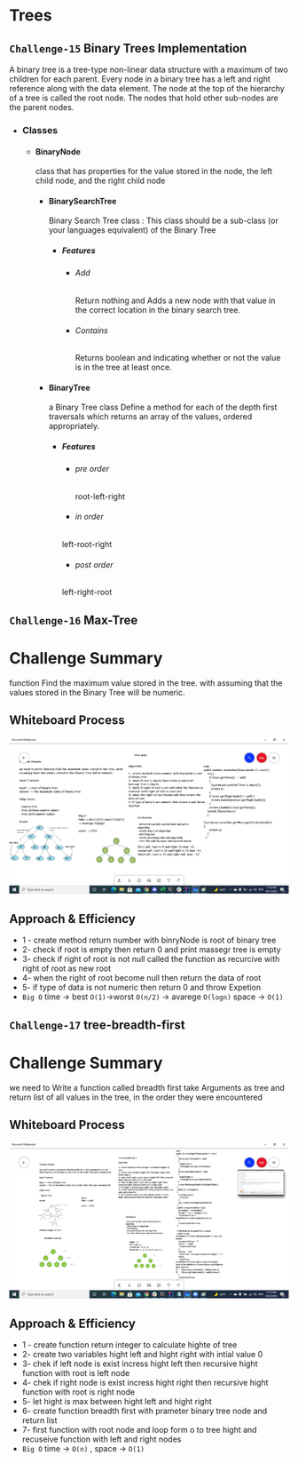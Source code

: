 # Trees
## `Challenge-15` Binary Trees Implementation
A binary tree is a tree-type non-linear data structure with a maximum of two children for each parent. Every node in a binary tree has a left and right reference along with the data element. The node at the top of the hierarchy of a tree is called the root node. The nodes that hold other sub-nodes are the parent nodes.
* ### Classes
  - #### BinaryNode
    class that has properties for the value stored in the node, the left child node, and the right child node
    - #### BinarySearchTree
      Binary Search Tree class : This class should be a sub-class (or your languages equivalent) of the Binary Tree
      - ##### Features
        - ###### Add
          Return  nothing and Adds a new node with that value in the correct location in the binary search tree.
        - ###### Contains
           Returns boolean and indicating whether or not the value is in the tree at least once.

    - #### BinaryTree
      a Binary Tree class
      Define a method for each of the depth first traversals which returns an array of the values, ordered appropriately.
      - ##### Features
        - ###### pre order
          root-left-right
        - ###### in order
         left-root-right
        - ###### post order
         left-right-root
## `Challenge-16` Max-Tree
# Challenge Summary
 function Find the maximum value stored in the tree. with assuming that the values stored in the Binary Tree will be numeric.
## Whiteboard Process
![tree-max](resources/tree-max.png)

## Approach & Efficiency
- 1 - create method return number with binryNode is root of binary tree
- 2- check if root is empty then return 0 and print massegr tree is empty
- 3- check if right of root is not null called the function as recurcive with right of root as new root
- 4- when the right of root become null then return the data of root
- 5- if type of data is not numeric then return 0 and throw Expetion
- `Big O`
  time -> best `O(1)`->worst `O(n/2)` -> avarege `O(logn)` space -> `O(1)`

## `Challenge-17` tree-breadth-first
# Challenge Summary
we need to Write a function called breadth first take Arguments as tree
and return list of all values in the tree, in the order they were encountered
## Whiteboard Process
![tree-breadth-first](resources/tree-breadth-first.png)

## Approach & Efficiency
- 1 - create function return integer to calculate highte of tree
- 2- create two variables hight left and hight right with intial value 0
- 3- chek if left node is exist incress hight left then recursive hight function with root is left node
- 4- chek if right node is exist incress hight right then recursive hight function with root is right node
- 5- let hight is max between hight left and hight right
- 6- create function breadth first with prameter binary tree node and return list
- 7- first function with root node and loop form o to tree hight and recuseive function with left and right nodes
- `Big O`
  time -> `O(n)` , space -> `O(1)`

